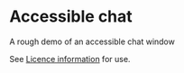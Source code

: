 # Accessible chat

A rough demo of an accessible chat window

See [Licence information](LICENCE) for use.
